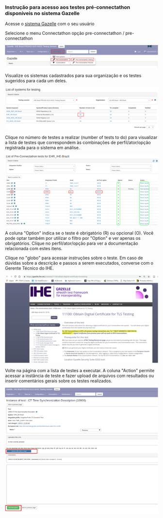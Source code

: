 ### Instrução para acesso aos testes pré-connectathon disponíveis no sistema Gazelle


Acesse o [sistema Gazelle](https://ihe.wustl.edu/gazelle-na/) com o seu usuário

Selecione o menu Connectathon opção pre-connectathon / pre-connectathon

![](./media/image6-1.png)

Visualize os sistemas cadastrados para sua organização e os testes sugeridos para cada um deles.

![](./media/image6-2.png)

Clique no número de testes a realizar (number of tests to do) para visualizar a lista de testes que correspondem às combinações de perfil/ator/opção registrada para o sistema em análise.

![](./media/image6-3.png)

A coluna "Option" indica se o teste é obrigatório (R) ou opcional (O). Você pode optar também por utilizar o filtro por "Option" e ver apenas os obrigatórios. Clique no perfil/ator/opção para ver a documentação relacionada com estes itens. 

Clique no "globo" para acessar instruções sobre o teste. Em caso de dúvidas sobre a descrição e passos a serem executados, converse com o Gerente Técnico do IHE.

![](./media/image6-4.png)

Volte na página com a lista de testes a executar. A coluna "Action" permite acessar a instância de teste e fazer upload de arquivos com resultados ou inserir comentários gerais sobre os testes realizados.

![](./media/image6-5.png)













